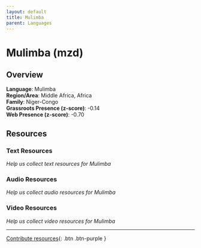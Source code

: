 ```yaml
---
layout: default
title: Mulimba
parent: Languages
---
```


# Mulimba (mzd)

## Overview

**Language**: Mulimba  
**Region/Area**: Middle Africa, Africa  
**Family**: Niger-Congo  
**Grassroots Presence (z-score)**: -0.14  
**Web Presence (z-score)**: -0.70  

## Resources

### Text Resources
*Help us collect text resources for Mulimba*

### Audio Resources
*Help us collect audio resources for Mulimba*

### Video Resources
*Help us collect video resources for Mulimba*

---

[Contribute resources](https://forms.office.com/e/1SfLJx3u1r){: .btn .btn-purple }
